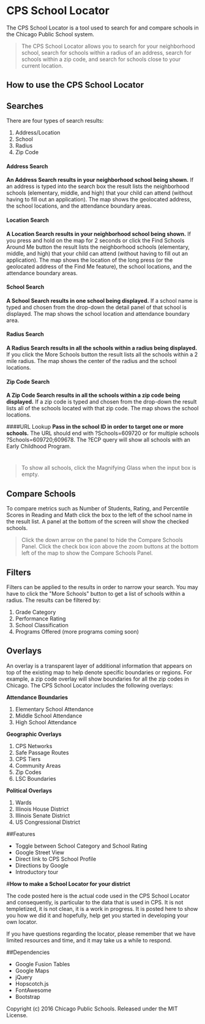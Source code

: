 CPS School Locator
======
The CPS School Locator is a tool used to search for and compare schools in the Chicago Public School system.



>The CPS School Locator allows you to search for your neighborhood school, search for schools within a radius of an address, search for schools within a zip code, and search for schools close to your current location.

**How to use the CPS School Locator**
------
## Searches
There are four types of search results:

1. Address/Location
2. School
3. Radius
4. Zip Code

#### Address Search
**An Address Search results in your neighborhood school being shown.** If an address is typed into the search box the result lists the neighborhood schools (elementary, middle, and high) that your child can attend (without having to fill out an application). The map shows the geolocated address, the school locations, and the attendance boundary areas.

#### Location Search
**A Location Search results in your neighborhood school being shown.** If you press and hold on the map for 2 seconds or click the Find Schools Around Me button the result lists the neighborhood schools (elementary, middle, and high) that your child can attend (without having to fill out an application). The map shows the location of the long press (or the geolocated address of the Find Me feature), the school locations, and the attendance boundary areas.

#### School Search
**A School Search results in one school being displayed.** If a school name is typed and chosen from the drop-down the detail panel of that school is displayed. The map shows the school location and attendance boundary area.

#### Radius Search
**A Radius Search results in all the schools within a radius being displayed.** If you click the More Schools button the result lists all the schools within a 2 mile radius. The map shows the center of the radius and the school locations.

#### Zip Code Search
**A Zip Code Search results in all the schools within a zip code being displayed.** If a zip code is typed and chosen from the drop-down the result lists all of the schools located with that zip code. The map shows the school locations.

####URL Lookup
**Pass in the school ID in order to target one or more schools.** The URL should end with ?Schools=609720 or for multiple schools ?Schools=609720;609678. The ?ECP query will show all schools with an Early Childhood Program.


#
>To show all schools, click the Magnifying Glass when the input box is empty.

## Compare Schools
To compare metrics such as Number of Students, Rating, and Percentile Scores in Reading and Math click the box to the left of the school name in the result list. A panel at the bottom of the screen will show the checked schools.

>Click the down arrow on the panel to hide the Compare Schools Panel. Click the check box icon above the zoom buttons at the bottom left of the map to show the Compare Schools Panel.

## Filters
Filters can be applied to the results in order to narrow your search. You may have to click the "More Schools" button to get a list of schools within a radius. The results can be filtered by:

1. Grade Category
2. Performance Rating
3. School Classification
4. Programs Offered (more programs coming soon)

## Overlays
An overlay is a transparent layer of additional information that appears on top of the existing map to help denote specific boundaries or regions. For example, a zip code overlay will show boundaries for all the zip codes in Chicago. The CPS School Locator includes the following overlays:

**Attendance Boundaries**
1. Elementary School Attendance
2. Middle School Attendance
3. High School Attendance

**Geographic Overlays**
1. CPS Networks
2. Safe Passage Routes
3. CPS Tiers
4. Community Areas
5. Zip Codes
6. LSC Boundaries

**Political Overlays**
1. Wards
2. Illinois House District
3. Illinois Senate District
4. US Congressional District

##Features
 * Toggle between School Category and School Rating
 * Google Street View
 * Direct link to CPS School Profile
 * Directions by Google
 * Introductory tour



#**How to make a School Locator for your district**

The code posted here is the actual code used in the CPS School Locator and consequently, is particular to the data that is used in CPS. It is not templetized, it is not clean, it is a work in progress. It is posted here to show you how we did it and hopefully, help get you started in developing your own locator.

If you have questions regarding the locator, please remember that we have limited resources and time, and it may take us a while to respond.


##Dependencies
 * Google Fusion Tables
 * Google Maps
 * jQuery
 * Hopscotch.js
 * FontAwesome
 * Bootstrap




Copyright (c) 2016 Chicago Public Schools. Released under the MIT License.
